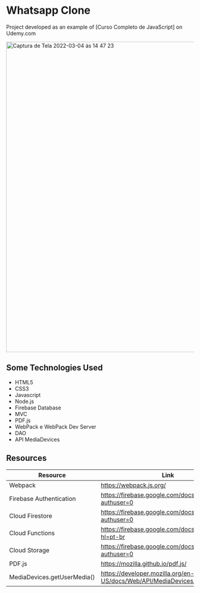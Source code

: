 <h1>Whatsapp Clone</h1>
<p>Project developed as an example of [Curso Completo de JavaScript] on Udemy.com</p>

<img width="831" alt="Captura de Tela 2022-03-04 às 14 47 23" src="https://user-images.githubusercontent.com/97206087/156815359-fee40f25-a49f-4f3f-94e1-66ef837703f4.png">



<h2>Some Technologies Used</h2>
  
   <ul>
        <li>HTML5</li>
        <li>CSS3</li>
        <li>Javascript</li>
        <li>Node.js</li>
        <li>Firebase Database</li>
        <li>MVC</li>
        <li>PDF.js</li>
        <li>WebPack e WebPack Dev Server</li>
        <li>DAO</li>
        <li>API MediaDevices</li>

  
   </ul>
   
   <h2>Resources</h2>
   
   | Resource | Link |
| ------ | ------ |
| Webpack | https://webpack.js.org/ |
| Firebase Authentication | https://firebase.google.com/docs/auth/?authuser=0 |
| Cloud Firestore | https://firebase.google.com/docs/firestore/?authuser=0 |
| Cloud Functions | https://firebase.google.com/docs/functions/?hl=pt-br |
| Cloud Storage | https://firebase.google.com/docs/storage/?authuser=0 |
| PDF.js | https://mozilla.github.io/pdf.js/ |
| MediaDevices.getUserMedia() | https://developer.mozilla.org/en-US/docs/Web/API/MediaDevices/getUserMedia |
